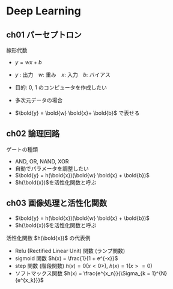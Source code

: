 # Deep Learning

## ch01 パーセプトロン

線形代数

- $y = w x + b$
- $y$ : 出力　$w$: 重み　$x$: 入力　$b$: バイアス
- 目的: 0, 1 のコンピュータを作成したい

- 多次元データの場合
- $\bold{y} = \bold{w} \bold{x}+ \bold{b}$ で表せる

## ch02 論理回路

ゲートの種類

- AND, OR, NAND, XOR
- 自動でパラメータを調整したい
- $\bold{y} = h(\bold{x})(\bold{w} \bold{x} + \bold{b})$
- $h(\bold{x})$を活性化関数と呼ぶ

## ch03 画像処理と活性化関数

- $\bold{y} = h(\bold{x})(\bold{w} \bold{x} + \bold{b})$
- $h(\bold{x})$を活性化関数と呼ぶ

活性化関数 $h(\bold{x})$ の代表例

- Relu (Rectified Linear Unit) 関数 (ランプ関数)
- sigmoid 関数 $h(x) = \frac{1}{1 + e^{-x}}$
- step 関数 (階段関数) $h(x) = 0 (x < 0>)$, $h(x) = 1 (x >= 0)$
- ソフトマックス関数 $h(x) = \frac{e^{x_n}}{\Sigma_{k = 1}^{N} {e^{x_k}}}$
